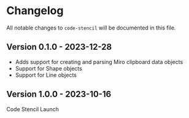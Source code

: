 # Changelog

All notable changes to `code-stencil` will be documented in this file.

## Version 0.1.0 - 2023-12-28

- Adds support for creating and parsing Miro clipboard data objects
- Support for Shape objects
- Support for Line objects

## Version 1.0.0 - 2023-10-16

Code Stencil Launch

